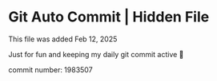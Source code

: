 # Git Auto Commit | Hidden File

This file was added Feb 12, 2025

Just for fun and keeping my daily git commit active 🤪

commit number: 1983507
